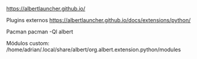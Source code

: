 https://albertlauncher.github.io/


Plugins externos
https://albertlauncher.github.io/docs/extensions/python/


Pacman
pacman -Ql albert


Módulos custom:
/home/adrian/.local/share/albert/org.albert.extension.python/modules
